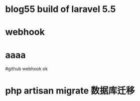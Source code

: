 # blog55  build of laravel 5.5

# webhook

# aaaa

#github webhook ok


# php artisan migrate  数据库迁移

